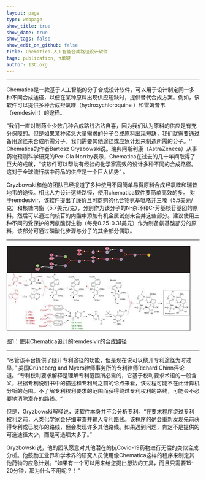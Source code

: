 ```yaml
---
layout: page
type: webpage
show_title: true
show_date: true
show_tags: false
show_edit_on_github: false
title: Chematica-人工智能合成路径设计软件
tags: publication, π单键
author: 13C.org
---
```


-----

Chematica是一款基于人工智能的分子合成设计软件，可以用于设计制定同一多种不同合成途径，以便在某种原料出现供应短缺时，提供替代合成方案。例如，该软件可以提供多种合成羟氯喹（hydroxychloroquine ）和雷姆昔韦（remdesivir）的途径。

“我们一直对制药业少数几种合成路线沾沾自喜，因为我们认为原料的供应是有充分保障的。但是如果某种紧急大量需求的分子合成原料出现短缺，我们就需要通过备用途径来合成所需分子。我们需要其他途径或应急计划来制造所需的分子。'' Chematica的作者Bartosz Gryzbowski说。瑞典阿斯利康（AstraZeneca）从事药物预测科学研究的Per-Ola Norrby表示，Chematica在过去的几十年间取得了巨大的成就，“该软件可以帮助有经验的化学家高效的设计多种不同的合成路径。这对于全球流行病中药品的供应是一个巨大优势” 。 

Gryzbowski和他的团队已经报道了多种使用不同简单易得原料合成羟氯喹和瑞昔地韦的途径。相比人力设计这些路径，使用chematica软件要简单高效的多。 对于remdesivir，该软件提出了廉价且可商购的化合物氨基吡咯并三嗪（5.5美元/克）和核糖内酯（5.7美元/克），分别作为该分子的N-杂环和C-芳基核苷基团的原料。然后可以通过向核苷的内酯中添加有机金属试剂来合并这些部分。建议使用三种不同的受保护的丙氨酸衍生物（每克0.25-0.31美元）作为制备氨基酸部分的原料，该部分可通过磷酸化步骤与分子的其余部分偶联。 

-----

![img](/assets/images/upload/2020-06-16-Chematica-%E4%BA%BA%E5%B7%A5%E6%99%BA%E8%83%BD%E5%90%88%E6%88%90%E8%B7%AF%E5%BE%84%E8%AE%BE%E8%AE%A1%E8%BD%AF%E4%BB%B6.assets/505744_d0sc01799jf6_501299.jpg)

图1：使用Chematica设计的remdesivir的合成路径

-----



“尽管该平台提供了绕开专利途径的功能，但是现在说可以绕开专利途径为时过早，” 美国Grüneberg and Myers律师事务所的专利律师Richard Chinn评论道。“专利权利要求解释是理解专利范围所必需的，它基于权利要求术语的一般含义，根据专利说明书中的描述和专利局之前的论点来看，该过程可能不在此计算机分析的范围。不了解专利权利要求的范围而获得绕过专利权利的路线，可能会不必要地消除潜在的路线。“

但是，Gryzbowski解释说，该软件本身并不会分析专利。“在要求程序绕过专利权利之前，人类化学家会仔细审查并输入专利路线。该程序的确会重新发现先前获得专利或已发布的路线，但会发现许多其他路线。如果遇到问题，肯定不是提供的可选途径太少，而是可选项太多了。”

Gryzbowski说，他的团队愿意对其他潜在的抗Covid-19药物进行无偿的类似合成分析。他鼓励工业界和学术界的研究人员使用像Chematica这样的程序来制定其他药物的应急计划。“如果有一个可以用来给您提出想法的工具，而且只需要15-20分钟，那为什么不用呢？！” 